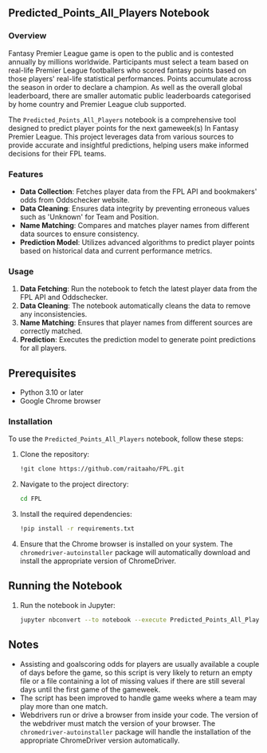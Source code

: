 
  ## Predicted_Points_All_Players Notebook

  ### Overview

  Fantasy Premier League game is open to the public and is contested annually by millions worldwide. Participants must select a team based on real-life Premier League footballers who scored fantasy points based on those players' real-life statistical performances. Points accumulate across the season in order to declare a champion. As well as the overall global leaderboard, there are smaller automatic public leaderboards categorised by home country and Premier League club supported.

  The `Predicted_Points_All_Players` notebook is a comprehensive tool designed to predict player points for the next gameweek(s) In Fantasy Premier League. This project leverages data from various sources to provide accurate and insightful predictions, helping users make informed decisions for their FPL teams.

  ### Features

  - **Data Collection**: Fetches player data from the FPL API and bookmakers' odds from Oddschecker website.
  - **Data Cleaning**: Ensures data integrity by preventing erroneous values such as 'Unknown' for Team and Position.
  - **Name Matching**: Compares and matches player names from different data sources to ensure consistency.
  - **Prediction Model**: Utilizes advanced algorithms to predict player points based on historical data and current performance metrics.

  ### Usage

  1. **Data Fetching**: Run the notebook to fetch the latest player data from the FPL API and Oddschecker.
  2. **Data Cleaning**: The notebook automatically cleans the data to remove any inconsistencies.
  3. **Name Matching**: Ensures that player names from different sources are correctly matched.
  4. **Prediction**: Executes the prediction model to generate point predictions for all players.

  ## Prerequisites

  - Python 3.10 or later
  - Google Chrome browser

  ### Installation

  To use the `Predicted_Points_All_Players` notebook, follow these steps:

  1. Clone the repository:
     ```bash
     !git clone https://github.com/raitaaho/FPL.git
     ```
  2. Navigate to the project directory:
     ```bash
     cd FPL
     ```
  3. Install the required dependencies:
     ```bash
     !pip install -r requirements.txt
     ```
  4. Ensure that the Chrome browser is installed on your system. The `chromedriver-autoinstaller` package will automatically download and install the appropriate   version of ChromeDriver.

  ## Running the Notebook

  1. Run the notebook in Jupyter:
     ```bash
     jupyter nbconvert --to notebook --execute Predicted_Points_All_Players.ipynb
     ```

  ## Notes

- Assisting and goalscoring odds for players are usually available a couple of days before the game, so this script is very likely to return an empty file or a file containing a lot of missing values if there are still several days until the first game of the gameweek.
- The script has been improved to handle game weeks where a team may play more than one match.
- Webdrivers run or drive a browser from inside your code. The version of the webdriver must match the version of your browser. The `chromedriver-autoinstaller` package will handle the installation of the appropriate ChromeDriver version automatically.
